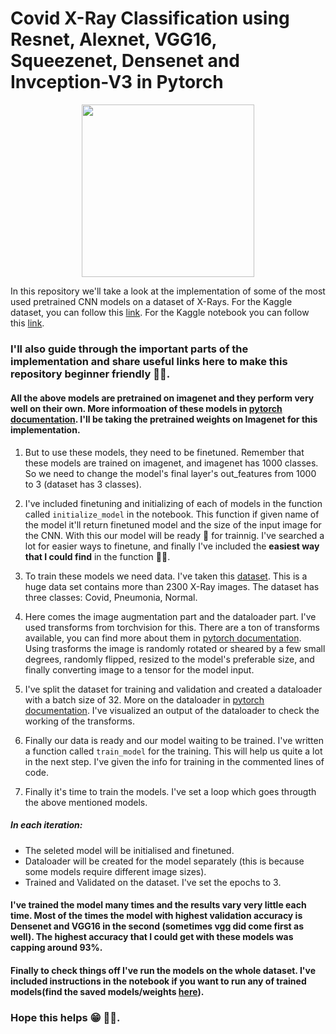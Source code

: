 # Covid X-Ray Classification using Resnet, Alexnet, VGG16, Squeezenet, Densenet and Invception-V3 in Pytorch 
<p align="middle"><img width="276.5" src="https://media-thumbs.golden.com/OLqzmrmwAzY1P7Sl29k2T9WjJdM=/200x200/smart/golden-storage-production.s3.amazonaws.com/topic_images/e08914afa10a4179893eeb07cb5e4713.png" /></p>

In this repository we'll take a look at the implementation of some of the most used pretrained CNN models on a dataset of X-Rays. 
For the Kaggle dataset, you can follow this [link](https://www.kaggle.com/amanullahasraf/covid19-pneumonia-normal-chest-xray-pa-dataset). For the Kaggle notebook you can follow this [link](https://www.kaggle.com/pawanvalluri/covid-xray-classification-with-multiple-cnn-models).
### I'll also guide through the important parts of the implementation and share useful links here to make this repository beginner friendly 👍🏻. 

#### All the above models are pretrained on imagenet and they perform very well on their own. More informoation of these models in [pytorch documentation](https://pytorch.org/vision/stable/models.html). I'll be taking the pretrained weights on Imagenet for this implementation.

1. But to use these models, they need to be finetuned. Remember that these models are trained on imagenet, and imagenet has 1000 classes. So we need to change the model's final layer's out_features from 1000 to 3 (dataset has 3 classes). 

2. I've included finetuning and initializing of each of models in the function called `initialize_model` in the notebook. This function if given name of the model it'll return finetuned model and the size of the input image for the CNN. With this our model will be ready 🥧 for trainnig. I've searched a lot for easier ways to finetune, and finally I've included the **easiest way that I could find** in the function 👍🏻.  

3. To train these models we need data. I've taken this [dataset](https://www.kaggle.com/amanullahasraf/covid19-pneumonia-normal-chest-xray-pa-dataset). This is a huge data set contains more than 2300 X-Ray images. The dataset has three classes: Covid, Pneumonia, Normal. 

4. Here comes the image augmentation part and the dataloader part. I've used transforms from torchvision for this. There are a ton of transforms available, you can find more about them in [pytorch documentation](https://pytorch.org/vision/stable/transforms.html). Using trasforms the image is randomly rotated or sheared by a few small degrees, randomly flipped, resized to the model's preferable size, and finally converting image to a tensor for the model input. 

5. I've split the dataset for training and validation and created a dataloader with  a batch size of 32. More on the dataloader in [pytorch documentation](https://pytorch.org/docs/stable/data.html#torch.utils.data.DataLoader). I've visualized an output of the dataloader to check the working of the transforms.

6. Finally our data is ready and our model waiting to be trained. I've written a function called `train_model` for the training. This will help us quite a lot in the next step. I've given the info for training in the commented lines of code.

7. Finally it's time to train the models. I've set a loop which goes througth the above mentioned models. 

##### In each iteration:
- The seleted model will be initialised and finetuned.
- Dataloader will be created for the model separately (this is because some models require different image sizes).
- Trained and Validated on the dataset. I've set the epochs to 3.
#### I've trained the model many times and the results vary very little each time. Most of the times the model with highest validation accuracy is Densenet and VGG16 in the second (sometimes vgg did come first as well). The highest accuracy that I could get with these models was capping around 93%.
#### Finally to check things off I've run the models on the whole dataset. I've included instructions in the notebook if you want to run any of trained models(find the saved models/weights [here](https://www.kaggle.com/pawanvalluri/covid-xray-classification-with-multiple-cnn-models/output)).
### Hope this helps 😁 👍🏻.
